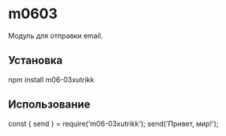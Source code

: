 # m0603
Модуль для отправки email.

## Установка
npm install m06-03xutrikk

## Использование
const { send } = require('m06-03xutrikk');
send('Привет, мир!');